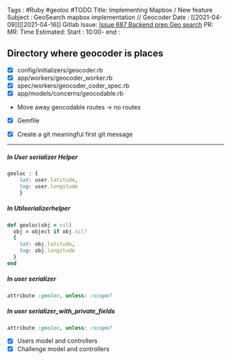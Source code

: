 Tags : #Ruby #geoloc #TODO
Title: Implementing Mapbox / New feature 
Subject : GeoSearch mapbox implementation // Geocoder
Date : [[2021-04-09]][[2021-04-16]]
Gitlab Issue: [Issue 687 Backend prep Geo search](https://gitlab.com/JOGL/JOGL/-/issues/736)
PR: 
MR:
Time Estimated:  Start : 10:00- end :  

## Directory where geocoder is places 
- [X] config/initializers/geocoder.rb
- [X] app/workers/geocoder_worker.rb
- [X] spec/workers/geocoder_coder_spec.rb
- [X] app/models/concerns/geocodable.rb
- Move away geocodable routes 
-> no routes 
- [X] Gemfile

- [X] Create a git meaningful first git message
----
#####  In User serializer Helper 

```ruby
geoloc : {
	lat: user.latitude,
	lng: user.longitude
	}
```

##### In Utilserializerhelper 

```ruby
def geoloc(obj = nil)
  obj = object if obj.nil?
  {
    lat: obj.latitude,
    lng: obj.longitude
  }
end
```

##### In user serializer 

```ruby
attribute :geoloc, unless: :scope?
```

##### In user serializer_with_private_fields

```ruby
attribute :geoloc, unless: :scope?
```

- [X] Users model and controllers 
- [X] Challenge model and controllers
